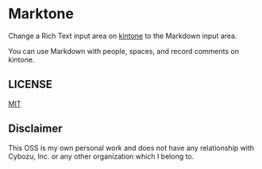 # Marktone

Change a Rich Text input area on [kintone](https://kintone.cybozu.co.jp/) to the Markdown input area.

You can use Markdown with people, spaces, and record comments on kintone.

## LICENSE

[MIT](LICENSE)

## Disclaimer

This OSS is my own personal work and does not have any relationship with Cybozu, Inc. or any other organization which I belong to.
